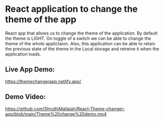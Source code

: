 # React application to change the theme of the app
React app that allows us to change the theme of the application.
By default the theme is LIGHT. On toggle of a switch we can be able to change the theme of the whole applictaion.
Also, this application can be able to retain the previous state of the theme in the Local storage and retreive it when the application loads.

## Live App Demo: 
https://themechangerapp.netlify.app/

## Demo Video:
https://github.com/ShruthiMallaiah/React-Theme-changer-app/blob/main/Theme%20change%20demo.mp4


